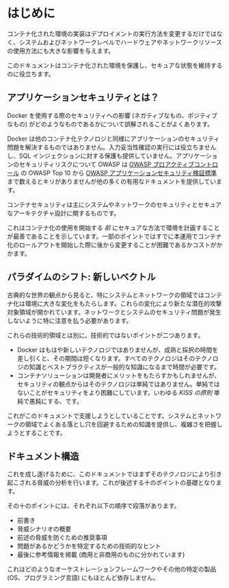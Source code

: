 
# はじめに

コンテナ化された環境の実装はデプロイメントの実行方法を変更するだけではなく、システムおよびネットワークレベルでハードウェアやネットワークリソースの使用方法にも大きな影響を与えます。

このドキュメントはコンテナ化された環境を保護し、セキュアな状態を維持するのに役立ちます。


## アプリケーションセキュリティとは？

Docker を使用する際のセキュリティへの影響 (ネガティブなもの、ポジティブなもの) がどのようなものであるかについて誤解されることがよくあります。

Docker は他のコンテナ化テクノロジと同様にアプリケーションのセキュリティ問題を解決するものではありません。入力妥当性確認の実行には役立ちませんし、SQL インジェクションに対する保護も提供していません。アプリケーションのセキュリティリスクについて OWASP は [OWASP プロアクティブコントロール](https://www.owasp.org/index.php/OWASP_Proactive_Controls) の OWASP Top 10 から [OWASP アプリケーションセキュリティ検証標準]([https://www.owasp.org/index.php/Category:OWASP_Application_Security_Verification_Standard_Project) まで数えるとキリがありませんが他の多くの有用なドキュメントを提供しています。

コンテナセキュリティは主にシステムやネットワークのセキュリティとセキュアなアーキテクチャ設計に関するものです。

これはコンテナ化の使用を開始する _前_ にセキュアな方法で環境を計画することが最善であることを示しています。一部のポイントではすでに本運用でコンテナ化のロールアウトを開始した際に後から変更することが困難であるかコストがかかます。

## パラダイムのシフト: 新しいベクトル

古典的な世界の観点から見ると、特にシステムとネットワークの領域ではコンテナ化は環境に大きな変化をもたらします。これらの変化により新たな潜在的攻撃対象領域が開かれています。ネットワークとシステムのセキュリティ問題が発生しないように特に注意を払う必要があります。

これらの技術的領域とは別に、技術的ではないポイントが二つあります。

* Docker はもはや新しいテクノロジではありませんが、成熟と採択の時間を差し引くと、その期間は短くなります。すべてのテクノロジはそのテクノロジの知識とベストプラクティスが一般的な知識になるまで時間が必要です。
* コンテナソリューションは開発者にメリットをもたらすかもしれませんが、セキュリティの観点からはそのテクノロジは単純ではありません。単純ではないことがセキュリティをより困難にしています。いわゆる _KISS の原則_ 単純で愚鈍にする、です。

これがこのドキュメントで支援しようとしていることです。システムとネットワークの領域でよくある落とし穴を回避するための知識を提供し、複雑さを把握しようとすることです。

## ドキュメント構造

これを成し遂げるために、このドキュメントではまずそのテクノロジにより引き起こされる脅威の分析を行います。これが後述する十のポイントの基礎となります。

その十のポイントには、それぞれ以下の順序で段落があります。

  * 前書き
  * 脅威シナリオの概要
  * 前述の脅威を防ぐための推奨事項
  * 問題があるかどうかを特定するための技術的なヒント
  * 最後に参考情報を掲載 (商用と非商用のものに分かれています) 

これはどのようなオーケストレーションフレームワークやその他の特定の製品 (OS、プログラミング言語) にもほとんど依存しません。
